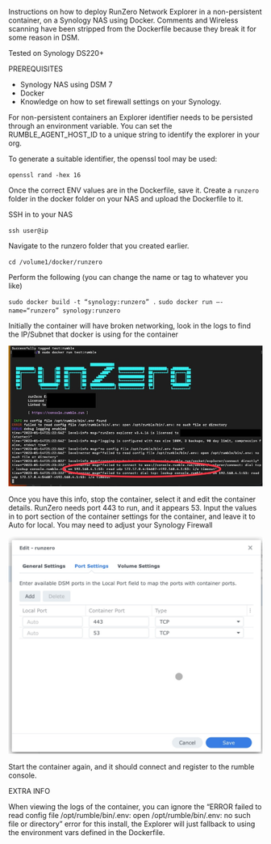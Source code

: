 Instructions on how to deploy RunZero Network Explorer in a non-persistent container, on a Synology NAS using Docker. Comments and Wireless scanning have been stripped from the Dockerfile because they break it for some reason in DSM. 


Tested on Synology DS220+ 

PREREQUISITES
- Synology NAS using DSM 7
- Docker
- Knowledge on how to set firewall settings on your Synology.

For non-persistent containers an Explorer identifier needs to be persisted through an environment variable. You can set the RUMBLE_AGENT_HOST_ID to a unique string to identify the explorer in your org.

To generate a suitable identifier, the openssl tool may be used:

`openssl rand -hex 16`

Once the correct ENV values are in the Dockerfile, save it. Create a `runzero` folder in the docker folder on your NAS and upload the Dockerfile to it.

SSH in to your NAS 

`ssh user@ip`

Navigate to the runzero folder that you created earlier.

`cd /volume1/docker/runzero`

Perform the following (you can change the name or tag to whatever you like)

`sudo docker build -t “synology:runzero” .`
`sudo docker run —-name=“runzero” synology:runzero`

Initially the container will have broken networking, look in the logs to find the IP/Subnet that docker is using for the container

![](screenshots/container-terminal-log.jpeg)

Once you have this info, stop the container, select it and edit the container details. RunZero needs port 443 to run, and it appears 53. Input the values in to port section of the container settings for the container, and leave it to Auto for local. You may need to adjust your Synology Firewall

![](screenshots/runzero-docker-ports.jpeg)

Start the container again, and it should connect and register to the rumble console.

EXTRA INFO

When viewing the logs of the container, you can ignore the “ERROR failed to read config file /opt/rumble/bin/.env: open /opt/rumble/bin/.env: no such file or directory” error for this install, the Explorer will just fallback to using the environment vars defined in the Dockerfile.